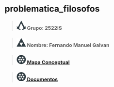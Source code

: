 # problematica_filosofos

> ### <img src="https://github.com/FeR707/FeR707/blob/main/asset/assassins.svg" width="30" height="30"/> **Grupo:** 2522IS

> ### <img src="https://github.com/FeR707/FeR707/blob/main/asset/trifuerza.svg" width="30" height="30"/> **Nombre:** Fernando Manuel Galvan 

> ### <a href="https://github.com/FeR707/problematica_filosofos/blob/main/Documentos/Programacion%20Concurrente%20y%20Secuencial.pdf" target="_blank"> <img src="https://github.com/FeR707/FeR707/blob/main/asset/esfera.svg" width="30" height="30"/>  Mapa Conceptual </a> 

> ### <a href="https://github.com/FeR707/problematica_filosofos/tree/main/Documentos" target="_blank"> <img src="https://github.com/FeR707/FeR707/blob/main/asset/esfera.svg" width="30" height="30"/>  Documentos </a> 
